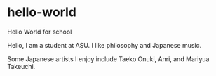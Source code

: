 # hello-world
Hello World for school

Hello, I am a student at ASU. I like philosophy and Japanese music.



Some Japanese artists I enjoy include Taeko Onuki, Anri, and Mariyua Takeuchi.
